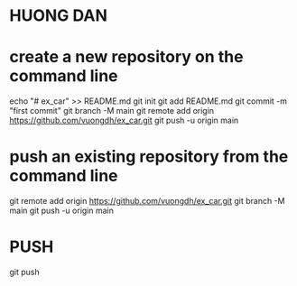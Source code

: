 # HUONG DAN
# create a new repository on the command line
echo "# ex_car" >> README.md
git init
git add README.md
git commit -m "first commit"
git branch -M main
git remote add origin https://github.com/vuongdh/ex_car.git
git push -u origin main

# push an existing repository from the command line
git remote add origin https://github.com/vuongdh/ex_car.git
git branch -M main
git push -u origin main

# PUSH
git push